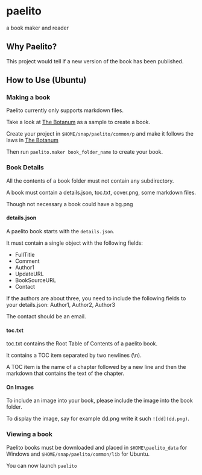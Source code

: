 # paelito

a book maker and reader

## Why Paelito?
This project would tell if a new version of the book has been published.


## How to Use (Ubuntu)

### Making a book
Paelito currently only supports markdown files.

Take a look at [The Botanum](https://github.com/bankole7782/the_botanum) as a sample to create a book.

Create your project in `$HOME/snap/paelito/common/p` and make it follows the laws in [The Botanum](https://github.com/bankole7782/the_botanum)

Then run `paelito.maker book_folder_name` to create your book.

### Book Details

All the contents of a book folder must not contain any subdirectory.

A book must contain a details.json, toc.txt, cover.png, some markdown files.

Though not necessary a book could have a bg.png

#### details.json
A paelito book starts with the `details.json`.

It must contain a single object with the following fields:
* FullTitle
* Comment
* Author1
* UpdateURL
* BookSourceURL
* Contact

If the authors are about three, you need to include the following fields to your details.json: Author1, Author2, Author3

The contact should be an email.

#### toc.txt
toc.txt contains the Root Table of Contents of a paelito book.

It contains a TOC item separated by two newlines (\n).

A TOC item is the name of a chapter followed by a new line and then the markdown that contains the text of the chapter.

#### On Images
To include an image into your book, please include the image into the book folder.

To display the image, say for example dd.png write it such ```![dd](dd.png)```.


### Viewing a book
Paelito books must be downloaded and placed in `$HOME\paelito_data` for Windows and `$HOME/snap/paelito/common/lib` for Ubuntu.

You can now launch `paelito`
